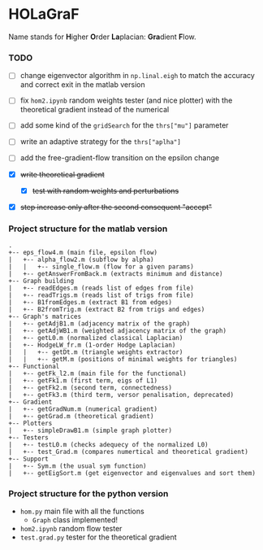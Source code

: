 # HOLaGraF

Name stands for **H**igher **O**rder **La**placian: **Gra**dient **F**low.

### TODO

- [ ] change eigenvector algorithm in `np.linal.eigh` to match the accuracy and correct exit in the matlab version
- [ ] fix `hom2.ipynb` random weights tester (and nice plotter) with the theoretical gradient instead of the numerical
- [ ] add some kind of the `gridSearch` for the `thrs["mu"]` parameter
- [ ] write an adaptive strategy for the `thrs["aplha"]`
- [ ] add the free-gradient-flow transition on the epsilon change
- [x] ~~write theoretical gradient~~
  - [x]  ~~test with random weights and perturbations~~
- [x] ~~step increase only after the second consequent "accept"~~
  

### Project structure for the matlab version

```
.
+-- eps_flow4.m (main file, epsilon flow)
|   +-- alpha_flow2.m (subflow by alpha)
|   |   +-- single_flow.m (flow for a given params)
|   +-- getAnswerFromBack.m (extracts minimum and distance)
+-- Graph building
|   +-- readEdges.m (reads list of edges from file)
|   +-- readTrigs.m (reads list of trigs from file)
|   +-- B1fromEdges.m (extract B1 from edges)
|   +-- B2fromTrig.m (extract B2 from trigs and edges)
+-- Graph's matrices
|   +-- getAdjB1.m (adjacency matrix of the graph)
|   +-- getAdjWB1.m (weighted adjacency matrix of the graph)
|   +-- getL0.m (normalized classical Laplacian)
|   +-- HodgeLW_fr.m (1-order Hodge Laplacian)
|   |   +-- getDt.m (triangle weights extractor)
|   |   +-- getM.m (positions of minimal weights for triangles)
+-- Functional
|   +-- getFk_l2.m (main file for the functional)
|   +-- getFk1.m (first term, eigs of L1)
|   +-- getFk2.m (second term, connectedness)
|   +-- getFk3.m (third term, versor penalisation, deprecated)
+-- Gradient
|   +-- getGradNum.m (numerical gradient)
|   +-- getGrad.m (theoretical gradient)
+-- Plotters
|   +-- simpleDrawB1.m (simple graph plotter)
+-- Testers
|   +-- testL0.m (checks adequecy of the normalized L0)
|   +-- test_Grad.m (compares numertical and theoretical gradient)
+-- Support
|   +-- Sym.m (the usual sym function)
|   +-- getEigSort.m (get eigenvector and eigenvalues and sort them)

```

### Project structure for the python version
- `hom.py` main file with all the functions
  - `Graph` class implemented!
- `hom2.ipynb` random flow tester
- `test.grad.py` tester for the theoretical gradient